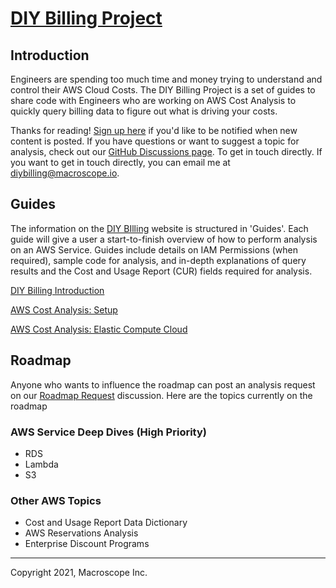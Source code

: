 # [DIY Billing Project](https://diy-billing.projects.macroscope.io/)



## Introduction

Engineers are spending too much time and money trying to understand and control their AWS Cloud Costs. The DIY Billing Project is a set of guides to share code with Engineers who are working on AWS Cost Analysis to quickly query billing data to figure out what is driving your costs. 

Thanks for reading! [Sign up here](https://macroscope.io/sign-up) if you'd like to be notified when new content is posted. If you have questions or want to suggest a topic for analysis, check out our [GitHub Discussions page](https://github.com/getmacroscope/diy-billing/discussions). To get in touch directly. If you want to get in touch directly, you can email me at [diybilling@macroscope.io](mailto:diybilling@macroscope.io).



## Guides

The information on the [DIY BIlling](https://diy-billing.projects.macroscope.io/) website is structured in 'Guides'. Each guide will give a user a start-to-finish overview of how to perform analysis on an AWS Service. Guides include details on IAM Permissions (when required), sample code for analysis, and in-depth explanations of query results and the Cost and Usage Report (CUR) fields required for analysis.

[DIY Billing Introduction](https://diy-billing.projects.macroscope.io/guides/introduction/)

[AWS Cost Analysis: Setup](https://diy-billing.projects.macroscope.io/guides/costandusagereport/)

[AWS Cost Analysis: Elastic Compute Cloud](https://diy-billing.projects.macroscope.io/guides/ec2/)


## Roadmap
Anyone who wants to influence the roadmap can post an analysis request on our [Roadmap Request](https://github.com/getmacroscope/diy-billing/discussions/2) discussion. Here are the topics currently on the roadmap
### AWS Service Deep Dives (High Priority)
- RDS
- Lambda
- S3
### Other AWS Topics
- Cost and Usage Report Data Dictionary
- AWS Reservations Analysis
- Enterprise Discount Programs



---

Copyright 2021, Macroscope Inc.
